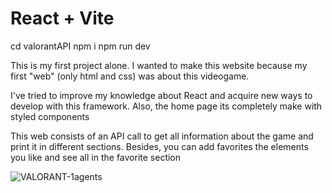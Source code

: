 # React + Vite

cd valorantAPI
npm i
npm run dev

This is my first project alone. I wanted to make this website because my first "web" (only html and css) was about this videogame.

I've tried to improve my knowledge about React and acquire new ways to develop with this framework. Also, the home page its completely make with styled components

This web consists of an API call to get all information about the game and print it in different sections. Besides, you can add favorites the elements you like and see all in the favorite section

![VALORANT-1agents](https://github.com/Samuelson23/ValorantAPI/assets/129754348/b218d8ac-8e98-475a-847e-034bf5af3e69)
